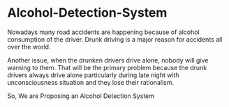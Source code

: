 # Alcohol-Detection-System
Nowadays many road accidents are happening because of alcohol consumption of the driver. Drunk driving is a major reason for accidents all over the world.

Another issue, when the drunken drivers drive alone, nobody will give warning to them. That will be the primary problem because the drunk drivers always drive alone particularly during late night with unconsciousness situation and they lose their rationalism.

So, We are Proposing an Alcohol Detection System
